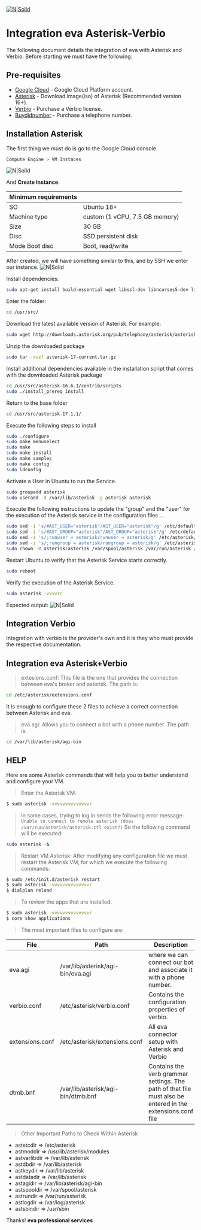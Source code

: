 
[![N|Solid](https://i.ibb.co/LtT31vK/eva-150px.png)](https://eva.bot/)

# Integration eva Asterisk-Verbio
The following document details the integration of eva with Asterisk and Verbio.
Before starting we must have the following:

## Pre-requisites
- [Google Cloud](https://cloud.google.com/) - Google Cloud Platform account.
- [Asterisk](http://downloads.asterisk.org/pub/telephony/asterisk/) - Download image(iso) of Asterisk (Recommended version 16+).
- [Verbio](https://www.verbio.com/) - Purchase a Verbio license.
- [Buydidnumber](https://www.buydidnumber.com/) - Purchase a telephone number.

## Installation Asterisk

The first thing we must do is go to the Google Cloud console.
```sh
Compute Engine > VM Instaces
```
![N|Solid](https://openil.s3-sa-east-1.amazonaws.com/asteriskverbio/gcloud01.png)

And **Create Instance**.

| Minimum requirements |  |
| ------ | ------ |
| SO | Ubuntu 18+ |
| Machine type | custom (1 vCPU, 7.5 GB memory) |
| Size | 30 GB |
| Disc | SSD persistent disk |
| Mode Boot disc | Boot, read/write |
After created, we will have something similar to this, and by SSH we enter our instance.
![N|Solid](https://openil.s3-sa-east-1.amazonaws.com/asteriskverbio/gcloud02.png)

Install dependencies:
```sh
sudo apt-get install build-essential wget libssl-dev libncurses5-dev libnewt-dev libxml2-dev linux-headers-$(uname -r) libsqlite3-dev uuid-dev git subversion
```
Enter the folder:
```sh
cd /usr/src/
```
Download the latest available version of Asterisk.
For example:
```sh
sudo wget http://downloads.asterisk.org/pub/telephony/asterisk/asterisk-17-current.tar.gz
```
Unzip the downloaded package
```sh
sudo tar -xvzf asterisk-17-current.tar.gz
```
Install additional dependencies available in the installation script that comes with the downloaded Asterisk package
```sh
cd /usr/src/asterisk-16.6.1/contrib/scripts
sudo ./install_prereq install
```
Return to the base folder
```sh
cd /usr/src/asterisk-17.1.1/
```
Execute the following steps to install
```sh
sudo ./configure
sudo make menuselect             
sudo make
sudo make install
sudo make samples               
sudo make config
sudo ldconfig
```
Activate a User in Ubuntu to run the Service.
```sh
sudo groupadd asterisk
sudo useradd -d /var/lib/asterisk -g asterisk asterisk
```
Execute the following instructions to update the "group" and the "user" for the execution of the Asterisk service in the configuration files ...
```sh
sudo sed -i 's/#AST_USER="asterisk"/AST_USER="asterisk"/g' /etc/default/asterisk
sudo sed -i 's/#AST_GROUP="asterisk"/AST_GROUP="asterisk"/g' /etc/default/asterisk
sudo sed -i 's/;runuser = asterisk/runuser = asterisk/g' /etc/asterisk/asterisk.conf
sudo sed -i 's/;rungroup = asterisk/rungroup = asterisk/g' /etc/asterisk/asterisk.conf
sudo chown -R asterisk:asterisk /var/spool/asterisk /var/run/asterisk /etc/asterisk /var/{lib,log,spool}/asterisk /usr/lib/asterisk
```
Restart Ubuntu to verify that the Asterisk Service starts correctly.
```sh
sudo reboot
```
Verify the execution of the Asterisk Service.
```sh
sudo asterisk -vvvvrc
```
Expected output:
![N|Solid](https://openil.s3-sa-east-1.amazonaws.com/asteriskverbio/gcloud03.png)

## Integration Verbio
Integration with verbio is the provider's own and it is they who must provide the respective documentation.

## Integration eva Asterisk+Verbio

> extesions.conf: This file is the one that provides the connection between eva's broker and asterisk. The path is:
```sh
cd /etc/asterisk/extensions.conf
```

It is enough to configure these 2 files to achieve a correct connection between Asterisk and eva.

> eva.agi: Allows you to connect a bot with a phone number. The path is:
```sh
cd /var/lib/asterisk/agi-bin
```

## HELP 
Here are some Asterisk commands that will help you to better understand and configure your VM.
> Enter the Asterisk VM:
```sh
$ sudo asterisk -vvvvvvvvvvvvvvr
```

> In some cases, trying to log in sends the following error message: `Unable to connect to remote asterisk (does /var/run/asterisk/asterisk.ctl exist?)` So the following command will be executed:
```sh
sudo asterisk -&
```
> Restart VM Asterisk:  After modifying any configuration file we must restart the Asterisk VM, for which we execute the following commands:
```sh
$ sudo /etc/init.d/asterisk restart 
$ sudo asterisk -vvvvvvvvvvvvvvr
$ dialplan reload
```
> To review the apps that are installed.
```sh
$ sudo asterisk -vvvvvvvvvvvvvvr 
$ core show applications
```

> The most important files to configure are:

| File | Path | Description |
| ------ | ------ |------ |
| eva.agi | /var/lib/asterisk/agi-bin/eva.agi |where we can connect our bot and associate it with a phone number.|
| verbio.conf | /etc/asterisk/verbio.conf |Contains the configuration properties of verbio.|
| extensions.conf | /etc/asterisk/extensions.conf | All eva connector setup with Asterisk and Verbio|
| dtmb.bnf | /var/lib/asterisk/agi-bin/dtmb.bnf |Contains the verb grammar settings. The path of that file must also be entered in the extensions.conf file|

> Other Important Paths to Check Within Asterisk

- astetcdir => /etc/asterisk
- astmoddir => /usr/lib/asterisk/modules
- astvarlibdir => /var/lib/asterisk
- astdbdir => /var/lib/asterisk
- astkeydir => /var/lib/asterisk
- astdatadir => /var/lib/asterisk
- astagidir => /var/lib/asterisk/agi-bin
- astspooldir => /var/spool/asterisk
- astrundir => /var/run/asterisk
- astlogdir => /var/log/asterisk
- astsbindir => /usr/sbin

Thanks!
**eva professional services**